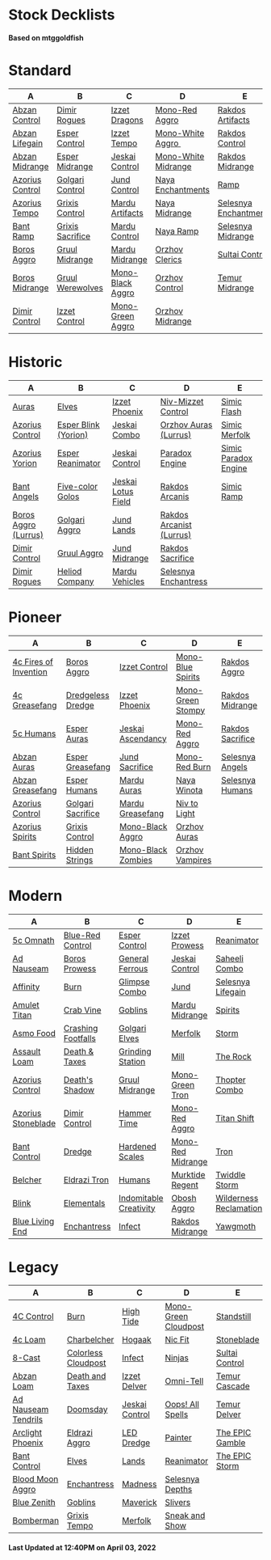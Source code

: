 # Stock Decklists
#### Based on mtggoldfish


# Standard

|                                A                                 |                                 B                                  |                                 C                                  |                                    D                                     |                                      E                                       |
|------------------------------------------------------------------|--------------------------------------------------------------------|--------------------------------------------------------------------|--------------------------------------------------------------------------|------------------------------------------------------------------------------|
|[Abzan Control](./mtggoldfish/Standard/decks/Abzan_Control.md)    |[Dimir Rogues](./mtggoldfish/Standard/decks/Dimir_Rogues.md)        |[Izzet Dragons](./mtggoldfish/Standard/decks/Izzet_Dragons.md)      |[Mono-Red Aggro](./mtggoldfish/Standard/decks/Mono-Red_Aggro.md)          |[Rakdos Artifacts](./mtggoldfish/Standard/decks/Rakdos_Artifacts.md)          |
|[Abzan Lifegain](./mtggoldfish/Standard/decks/Abzan_Lifegain.md)  |[Esper Control](./mtggoldfish/Standard/decks/Esper_Control.md)      |[Izzet Tempo](./mtggoldfish/Standard/decks/Izzet_Tempo.md)          |[Mono-White Aggro ️](./mtggoldfish/Standard/decks/Mono-White_Aggro_️.md)  |[Rakdos Control](./mtggoldfish/Standard/decks/Rakdos_Control.md)              |
|[Abzan Midrange](./mtggoldfish/Standard/decks/Abzan_Midrange.md)  |[Esper Midrange](./mtggoldfish/Standard/decks/Esper_Midrange.md)    |[Jeskai Control](./mtggoldfish/Standard/decks/Jeskai_Control.md)    |[Mono-White Midrange](./mtggoldfish/Standard/decks/Mono-White_Midrange.md)|[Rakdos Midrange](./mtggoldfish/Standard/decks/Rakdos_Midrange.md)            |
|[Azorius Control](./mtggoldfish/Standard/decks/Azorius_Control.md)|[Golgari Control](./mtggoldfish/Standard/decks/Golgari_Control.md)  |[Jund Control](./mtggoldfish/Standard/decks/Jund_Control.md)        |[Naya Enchantments](./mtggoldfish/Standard/decks/Naya_Enchantments.md)    |[Ramp](./mtggoldfish/Standard/decks/Ramp.md)                                  |
|[Azorius Tempo](./mtggoldfish/Standard/decks/Azorius_Tempo.md)    |[Grixis Control](./mtggoldfish/Standard/decks/Grixis_Control.md)    |[Mardu Artifacts](./mtggoldfish/Standard/decks/Mardu_Artifacts.md)  |[Naya Midrange](./mtggoldfish/Standard/decks/Naya_Midrange.md)            |[Selesnya Enchantments](./mtggoldfish/Standard/decks/Selesnya_Enchantments.md)|
|[Bant Ramp](./mtggoldfish/Standard/decks/Bant_Ramp.md)            |[Grixis Sacrifice](./mtggoldfish/Standard/decks/Grixis_Sacrifice.md)|[Mardu Control](./mtggoldfish/Standard/decks/Mardu_Control.md)      |[Naya Ramp](./mtggoldfish/Standard/decks/Naya_Ramp.md)                    |[Selesnya Midrange](./mtggoldfish/Standard/decks/Selesnya_Midrange.md)        |
|[Boros Aggro](./mtggoldfish/Standard/decks/Boros_Aggro.md)        |[Gruul Midrange](./mtggoldfish/Standard/decks/Gruul_Midrange.md)    |[Mardu Midrange](./mtggoldfish/Standard/decks/Mardu_Midrange.md)    |[Orzhov Clerics](./mtggoldfish/Standard/decks/Orzhov_Clerics.md)          |[Sultai Control](./mtggoldfish/Standard/decks/Sultai_Control.md)              |
|[Boros Midrange](./mtggoldfish/Standard/decks/Boros_Midrange.md)  |[Gruul Werewolves](./mtggoldfish/Standard/decks/Gruul_Werewolves.md)|[Mono-Black Aggro](./mtggoldfish/Standard/decks/Mono-Black_Aggro.md)|[Orzhov Control](./mtggoldfish/Standard/decks/Orzhov_Control.md)          |[Temur Midrange](./mtggoldfish/Standard/decks/Temur_Midrange.md)              |
|[Dimir Control](./mtggoldfish/Standard/decks/Dimir_Control.md)    |[Izzet Control](./mtggoldfish/Standard/decks/Izzet_Control.md)      |[Mono-Green Aggro](./mtggoldfish/Standard/decks/Mono-Green_Aggro.md)|[Orzhov Midrange](./mtggoldfish/Standard/decks/Orzhov_Midrange.md)        |                                                                              |


# Historic

|                                     A                                      |                                     B                                      |                                   C                                    |                                         D                                          |                                     E                                      |
|----------------------------------------------------------------------------|----------------------------------------------------------------------------|------------------------------------------------------------------------|------------------------------------------------------------------------------------|----------------------------------------------------------------------------|
|[Auras](./mtggoldfish/Historic/decks/Auras.md)                              |[Elves](./mtggoldfish/Historic/decks/Elves.md)                              |[Izzet Phoenix](./mtggoldfish/Historic/decks/Izzet_Phoenix.md)          |[Niv-Mizzet Control](./mtggoldfish/Historic/decks/Niv-Mizzet_Control.md)            |[Simic Flash](./mtggoldfish/Historic/decks/Simic_Flash.md)                  |
|[Azorius Control](./mtggoldfish/Historic/decks/Azorius_Control.md)          |[Esper Blink (Yorion)](./mtggoldfish/Historic/decks/Esper_Blink_(Yorion).md)|[Jeskai Combo](./mtggoldfish/Historic/decks/Jeskai_Combo.md)            |[Orzhov Auras (Lurrus)](./mtggoldfish/Historic/decks/Orzhov_Auras_(Lurrus).md)      |[Simic Merfolk](./mtggoldfish/Historic/decks/Simic_Merfolk.md)              |
|[Azorius Yorion](./mtggoldfish/Historic/decks/Azorius_Yorion.md)            |[Esper Reanimator](./mtggoldfish/Historic/decks/Esper_Reanimator.md)        |[Jeskai Control](./mtggoldfish/Historic/decks/Jeskai_Control.md)        |[Paradox Engine](./mtggoldfish/Historic/decks/Paradox_Engine.md)                    |[Simic Paradox Engine](./mtggoldfish/Historic/decks/Simic_Paradox_Engine.md)|
|[Bant Angels](./mtggoldfish/Historic/decks/Bant_Angels.md)                  |[Five-color Golos](./mtggoldfish/Historic/decks/Five-color_Golos.md)        |[Jeskai Lotus Field](./mtggoldfish/Historic/decks/Jeskai_Lotus_Field.md)|[Rakdos Arcanis](./mtggoldfish/Historic/decks/Rakdos_Arcanis.md)                    |[Simic Ramp](./mtggoldfish/Historic/decks/Simic_Ramp.md)                    |
|[Boros Aggro (Lurrus)](./mtggoldfish/Historic/decks/Boros_Aggro_(Lurrus).md)|[Golgari Aggro](./mtggoldfish/Historic/decks/Golgari_Aggro.md)              |[Jund Lands](./mtggoldfish/Historic/decks/Jund_Lands.md)                |[Rakdos Arcanist (Lurrus)](./mtggoldfish/Historic/decks/Rakdos_Arcanist_(Lurrus).md)|                                                                            |
|[Dimir Control](./mtggoldfish/Historic/decks/Dimir_Control.md)              |[Gruul Aggro](./mtggoldfish/Historic/decks/Gruul_Aggro.md)                  |[Jund Midrange](./mtggoldfish/Historic/decks/Jund_Midrange.md)          |[Rakdos Sacrifice](./mtggoldfish/Historic/decks/Rakdos_Sacrifice.md)                |                                                                            |
|[Dimir Rogues](./mtggoldfish/Historic/decks/Dimir_Rogues.md)                |[Heliod Company](./mtggoldfish/Historic/decks/Heliod_Company.md)            |[Mardu Vehicles](./mtggoldfish/Historic/decks/Mardu_Vehicles.md)        |[Selesnya Enchantress](./mtggoldfish/Historic/decks/Selesnya_Enchantress.md)        |                                                                            |


# Pioneer

|                                      A                                      |                                  B                                  |                                   C                                   |                                  D                                  |                                 E                                 |
|-----------------------------------------------------------------------------|---------------------------------------------------------------------|-----------------------------------------------------------------------|---------------------------------------------------------------------|-------------------------------------------------------------------|
|[4c Fires of Invention](./mtggoldfish/Pioneer/decks/4c_Fires_of_Invention.md)|[Boros Aggro](./mtggoldfish/Pioneer/decks/Boros_Aggro.md)            |[Izzet Control](./mtggoldfish/Pioneer/decks/Izzet_Control.md)          |[Mono-Blue Spirits](./mtggoldfish/Pioneer/decks/Mono-Blue_Spirits.md)|[Rakdos Aggro](./mtggoldfish/Pioneer/decks/Rakdos_Aggro.md)        |
|[4c Greasefang](./mtggoldfish/Pioneer/decks/4c_Greasefang.md)                |[Dredgeless Dredge](./mtggoldfish/Pioneer/decks/Dredgeless_Dredge.md)|[Izzet Phoenix](./mtggoldfish/Pioneer/decks/Izzet_Phoenix.md)          |[Mono-Green Stompy](./mtggoldfish/Pioneer/decks/Mono-Green_Stompy.md)|[Rakdos Midrange](./mtggoldfish/Pioneer/decks/Rakdos_Midrange.md)  |
|[5c Humans](./mtggoldfish/Pioneer/decks/5c_Humans.md)                        |[Esper Auras](./mtggoldfish/Pioneer/decks/Esper_Auras.md)            |[Jeskai Ascendancy](./mtggoldfish/Pioneer/decks/Jeskai_Ascendancy.md)  |[Mono-Red Aggro](./mtggoldfish/Pioneer/decks/Mono-Red_Aggro.md)      |[Rakdos Sacrifice](./mtggoldfish/Pioneer/decks/Rakdos_Sacrifice.md)|
|[Abzan Auras](./mtggoldfish/Pioneer/decks/Abzan_Auras.md)                    |[Esper Greasefang](./mtggoldfish/Pioneer/decks/Esper_Greasefang.md)  |[Jund Sacrifice](./mtggoldfish/Pioneer/decks/Jund_Sacrifice.md)        |[Mono-Red Burn](./mtggoldfish/Pioneer/decks/Mono-Red_Burn.md)        |[Selesnya Angels](./mtggoldfish/Pioneer/decks/Selesnya_Angels.md)  |
|[Abzan Greasefang](./mtggoldfish/Pioneer/decks/Abzan_Greasefang.md)          |[Esper Humans](./mtggoldfish/Pioneer/decks/Esper_Humans.md)          |[Mardu Auras](./mtggoldfish/Pioneer/decks/Mardu_Auras.md)              |[Naya Winota](./mtggoldfish/Pioneer/decks/Naya_Winota.md)            |[Selesnya Humans](./mtggoldfish/Pioneer/decks/Selesnya_Humans.md)  |
|[Azorius Control](./mtggoldfish/Pioneer/decks/Azorius_Control.md)            |[Golgari Sacrifice](./mtggoldfish/Pioneer/decks/Golgari_Sacrifice.md)|[Mardu Greasefang](./mtggoldfish/Pioneer/decks/Mardu_Greasefang.md)    |[Niv to Light](./mtggoldfish/Pioneer/decks/Niv_to_Light.md)          |                                                                   |
|[Azorius Spirits](./mtggoldfish/Pioneer/decks/Azorius_Spirits.md)            |[Grixis Control](./mtggoldfish/Pioneer/decks/Grixis_Control.md)      |[Mono-Black Aggro](./mtggoldfish/Pioneer/decks/Mono-Black_Aggro.md)    |[Orzhov Auras](./mtggoldfish/Pioneer/decks/Orzhov_Auras.md)          |                                                                   |
|[Bant Spirits](./mtggoldfish/Pioneer/decks/Bant_Spirits.md)                  |[Hidden Strings](./mtggoldfish/Pioneer/decks/Hidden_Strings.md)      |[Mono-Black Zombies](./mtggoldfish/Pioneer/decks/Mono-Black_Zombies.md)|[Orzhov Vampires](./mtggoldfish/Pioneer/decks/Orzhov_Vampires.md)    |                                                                   |


# Modern

|                                  A                                   |                                  B                                   |                                      C                                       |                                 D                                  |                                      E                                       |
|----------------------------------------------------------------------|----------------------------------------------------------------------|------------------------------------------------------------------------------|--------------------------------------------------------------------|------------------------------------------------------------------------------|
|[5c Omnath](./mtggoldfish/Modern/decks/5c_Omnath.md)                  |[Blue-Red Control](./mtggoldfish/Modern/decks/Blue-Red_Control.md)    |[Esper Control](./mtggoldfish/Modern/decks/Esper_Control.md)                  |[Izzet Prowess](./mtggoldfish/Modern/decks/Izzet_Prowess.md)        |[Reanimator](./mtggoldfish/Modern/decks/Reanimator.md)                        |
|[Ad Nauseam](./mtggoldfish/Modern/decks/Ad_Nauseam.md)                |[Boros Prowess](./mtggoldfish/Modern/decks/Boros_Prowess.md)          |[General Ferrous](./mtggoldfish/Modern/decks/General_Ferrous.md)              |[Jeskai Control](./mtggoldfish/Modern/decks/Jeskai_Control.md)      |[Saheeli Combo](./mtggoldfish/Modern/decks/Saheeli_Combo.md)                  |
|[Affinity](./mtggoldfish/Modern/decks/Affinity.md)                    |[Burn](./mtggoldfish/Modern/decks/Burn.md)                            |[Glimpse Combo](./mtggoldfish/Modern/decks/Glimpse_Combo.md)                  |[Jund](./mtggoldfish/Modern/decks/Jund.md)                          |[Selesnya Lifegain](./mtggoldfish/Modern/decks/Selesnya_Lifegain.md)          |
|[Amulet Titan](./mtggoldfish/Modern/decks/Amulet_Titan.md)            |[Crab Vine](./mtggoldfish/Modern/decks/Crab_Vine.md)                  |[Goblins](./mtggoldfish/Modern/decks/Goblins.md)                              |[Mardu Midrange](./mtggoldfish/Modern/decks/Mardu_Midrange.md)      |[Spirits](./mtggoldfish/Modern/decks/Spirits.md)                              |
|[Asmo Food](./mtggoldfish/Modern/decks/Asmo_Food.md)                  |[Crashing Footfalls](./mtggoldfish/Modern/decks/Crashing_Footfalls.md)|[Golgari Elves](./mtggoldfish/Modern/decks/Golgari_Elves.md)                  |[Merfolk](./mtggoldfish/Modern/decks/Merfolk.md)                    |[Storm](./mtggoldfish/Modern/decks/Storm.md)                                  |
|[Assault Loam](./mtggoldfish/Modern/decks/Assault_Loam.md)            |[Death & Taxes](./mtggoldfish/Modern/decks/Death_&_Taxes.md)          |[Grinding Station](./mtggoldfish/Modern/decks/Grinding_Station.md)            |[Mill](./mtggoldfish/Modern/decks/Mill.md)                          |[The Rock](./mtggoldfish/Modern/decks/The_Rock.md)                            |
|[Azorius Control](./mtggoldfish/Modern/decks/Azorius_Control.md)      |[Death's Shadow](./mtggoldfish/Modern/decks/Death's_Shadow.md)        |[Gruul Midrange](./mtggoldfish/Modern/decks/Gruul_Midrange.md)                |[Mono-Green Tron](./mtggoldfish/Modern/decks/Mono-Green_Tron.md)    |[Thopter Combo](./mtggoldfish/Modern/decks/Thopter_Combo.md)                  |
|[Azorius Stoneblade](./mtggoldfish/Modern/decks/Azorius_Stoneblade.md)|[Dimir Control](./mtggoldfish/Modern/decks/Dimir_Control.md)          |[Hammer Time](./mtggoldfish/Modern/decks/Hammer_Time.md)                      |[Mono-Red Aggro](./mtggoldfish/Modern/decks/Mono-Red_Aggro.md)      |[Titan Shift](./mtggoldfish/Modern/decks/Titan_Shift.md)                      |
|[Bant Control](./mtggoldfish/Modern/decks/Bant_Control.md)            |[Dredge](./mtggoldfish/Modern/decks/Dredge.md)                        |[Hardened Scales](./mtggoldfish/Modern/decks/Hardened_Scales.md)              |[Mono-Red Midrange](./mtggoldfish/Modern/decks/Mono-Red_Midrange.md)|[Tron](./mtggoldfish/Modern/decks/Tron.md)                                    |
|[Belcher](./mtggoldfish/Modern/decks/Belcher.md)                      |[Eldrazi Tron](./mtggoldfish/Modern/decks/Eldrazi_Tron.md)            |[Humans](./mtggoldfish/Modern/decks/Humans.md)                                |[Murktide Regent](./mtggoldfish/Modern/decks/Murktide_Regent.md)    |[Twiddle Storm](./mtggoldfish/Modern/decks/Twiddle_Storm.md)                  |
|[Blink](./mtggoldfish/Modern/decks/Blink.md)                          |[Elementals](./mtggoldfish/Modern/decks/Elementals.md)                |[Indomitable Creativity](./mtggoldfish/Modern/decks/Indomitable_Creativity.md)|[Obosh Aggro](./mtggoldfish/Modern/decks/Obosh_Aggro.md)            |[Wilderness Reclamation](./mtggoldfish/Modern/decks/Wilderness_Reclamation.md)|
|[Blue Living End](./mtggoldfish/Modern/decks/Blue_Living_End.md)      |[Enchantress](./mtggoldfish/Modern/decks/Enchantress.md)              |[Infect](./mtggoldfish/Modern/decks/Infect.md)                                |[Rakdos Midrange](./mtggoldfish/Modern/decks/Rakdos_Midrange.md)    |[Yawgmoth](./mtggoldfish/Modern/decks/Yawgmoth.md)                            |


# Legacy

|                                   A                                    |                                   B                                    |                              C                               |                                    D                                     |                               E                                |
|------------------------------------------------------------------------|------------------------------------------------------------------------|--------------------------------------------------------------|--------------------------------------------------------------------------|----------------------------------------------------------------|
|[4C Control](./mtggoldfish/Legacy/decks/4C_Control.md)                  |[Burn](./mtggoldfish/Legacy/decks/Burn.md)                              |[High Tide](./mtggoldfish/Legacy/decks/High_Tide.md)          |[Mono-Green Cloudpost](./mtggoldfish/Legacy/decks/Mono-Green_Cloudpost.md)|[Standstill](./mtggoldfish/Legacy/decks/Standstill.md)          |
|[4c Loam](./mtggoldfish/Legacy/decks/4c_Loam.md)                        |[Charbelcher](./mtggoldfish/Legacy/decks/Charbelcher.md)                |[Hogaak](./mtggoldfish/Legacy/decks/Hogaak.md)                |[Nic Fit](./mtggoldfish/Legacy/decks/Nic_Fit.md)                          |[Stoneblade](./mtggoldfish/Legacy/decks/Stoneblade.md)          |
|[8-Cast](./mtggoldfish/Legacy/decks/8-Cast.md)                          |[Colorless Cloudpost](./mtggoldfish/Legacy/decks/Colorless_Cloudpost.md)|[Infect](./mtggoldfish/Legacy/decks/Infect.md)                |[Ninjas](./mtggoldfish/Legacy/decks/Ninjas.md)                            |[Sultai Control](./mtggoldfish/Legacy/decks/Sultai_Control.md)  |
|[Abzan Loam](./mtggoldfish/Legacy/decks/Abzan_Loam.md)                  |[Death and Taxes](./mtggoldfish/Legacy/decks/Death_and_Taxes.md)        |[Izzet Delver](./mtggoldfish/Legacy/decks/Izzet_Delver.md)    |[Omni-Tell](./mtggoldfish/Legacy/decks/Omni-Tell.md)                      |[Temur Cascade](./mtggoldfish/Legacy/decks/Temur_Cascade.md)    |
|[Ad Nauseam Tendrils](./mtggoldfish/Legacy/decks/Ad_Nauseam_Tendrils.md)|[Doomsday](./mtggoldfish/Legacy/decks/Doomsday.md)                      |[Jeskai Control](./mtggoldfish/Legacy/decks/Jeskai_Control.md)|[Oops! All Spells](./mtggoldfish/Legacy/decks/Oops!_All_Spells.md)        |[Temur Delver](./mtggoldfish/Legacy/decks/Temur_Delver.md)      |
|[Arclight Phoenix](./mtggoldfish/Legacy/decks/Arclight_Phoenix.md)      |[Eldrazi Aggro](./mtggoldfish/Legacy/decks/Eldrazi_Aggro.md)            |[LED Dredge](./mtggoldfish/Legacy/decks/LED_Dredge.md)        |[Painter](./mtggoldfish/Legacy/decks/Painter.md)                          |[The EPIC Gamble](./mtggoldfish/Legacy/decks/The_EPIC_Gamble.md)|
|[Bant Control](./mtggoldfish/Legacy/decks/Bant_Control.md)              |[Elves](./mtggoldfish/Legacy/decks/Elves.md)                            |[Lands](./mtggoldfish/Legacy/decks/Lands.md)                  |[Reanimator](./mtggoldfish/Legacy/decks/Reanimator.md)                    |[The EPIC Storm](./mtggoldfish/Legacy/decks/The_EPIC_Storm.md)  |
|[Blood Moon Aggro](./mtggoldfish/Legacy/decks/Blood_Moon_Aggro.md)      |[Enchantress](./mtggoldfish/Legacy/decks/Enchantress.md)                |[Madness](./mtggoldfish/Legacy/decks/Madness.md)              |[Selesnya Depths](./mtggoldfish/Legacy/decks/Selesnya_Depths.md)          |                                                                |
|[Blue Zenith](./mtggoldfish/Legacy/decks/Blue_Zenith.md)                |[Goblins](./mtggoldfish/Legacy/decks/Goblins.md)                        |[Maverick](./mtggoldfish/Legacy/decks/Maverick.md)            |[Slivers](./mtggoldfish/Legacy/decks/Slivers.md)                          |                                                                |
|[Bomberman](./mtggoldfish/Legacy/decks/Bomberman.md)                    |[Grixis Tempo](./mtggoldfish/Legacy/decks/Grixis_Tempo.md)              |[Merfolk](./mtggoldfish/Legacy/decks/Merfolk.md)              |[Sneak and Show](./mtggoldfish/Legacy/decks/Sneak_and_Show.md)            |                                                                |



#### Last Updated at 12:40PM on April 03, 2022